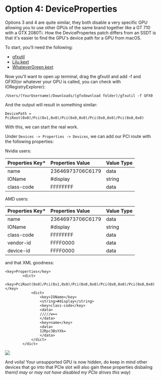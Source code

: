 # Option 4: DeviceProperties

Options 3 and 4 are quite similar, they both disable a very specific GPU allowing you to use other GPUs of the same brand together like a GT 710 with a GTX 2080Ti. How the DevicePropertes patch differs from an SSDT is that it's easier to find the GPU's device path for a GPU from macOS.

To start, you'll need the following:

* [gfxutil](https://github.com/acidanthera/gfxutil/releases)
* [Lilu.kext](device.md)
* [WhateverGreen.kext](device.md)

Now you'll want to open up terminal, drag the gfxutil and add -f and GFX0\(or whatever your GPU is called, you can check with IORegistryExplorer\):

```text
/Users/(YourUsername)/Downloads/(gfxdownload folder)/gfxutil -f GFX0
```

And the output will result in something similar:

```text
DevicePath = PciRoot(0x0)/Pci(0x1,0x0)/Pci(0x0,0x0)/Pci(0x0,0x0)/Pci(0x0,0x0)
```

With this, we can start the real work.

Under `Devices -> Properties -> Devices`, we can add our PCI route with the following properties:

Nvidia users:

| Properties Key\* | Properties Value | Value Type |
| :--- | :--- | :--- |
| name | 23646973706C6179 | data |
| IOName | \#display | string |
| class-code | FFFFFFFF | data |

AMD users:

| Properties Key\* | Properties Value | Value Type |
| :--- | :--- | :--- |
| name | 23646973706C6179 | data |
| IOName | \#display | string |
| class-code | FFFFFFFF | data |
| vendor-id | FFFF0000 | data |
| device-id | FFFF0000 | data |

and that XML goodness:

```text
<key>Properties</key>
        <dict>
            <key>PciRoot(0x0)/Pci(0x1,0x0)/Pci(0x0,0x0)/Pci(0x0,0x0)/Pci(0x0,0x0)</key>
            <dict>
                <key>IOName</key>
                <string>#display</string>
                <key>class-code</key>
                <data>
                /////w==
                </data>
                <key>name</key>
                <data>
                I2Rpc3BsYXk=
                </data>
            </dict>
        </dict>
```

![](https://i.imgur.com/kErJi0g.png)

And voila! Your unsupported GPU is now hidden, do keep in mind other devices that go into that PCIe slot will also gain these properties disbaling them\(_I may or may not have disabled my PCIe drives this way_\)

